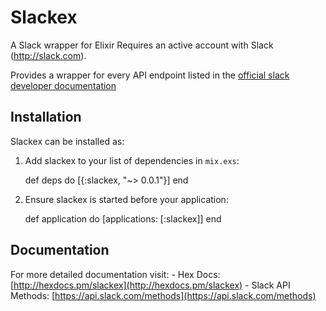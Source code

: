 # Slackex

A Slack wrapper for Elixir
Requires an active account with Slack (http://slack.com).

Provides a wrapper for every API endpoint listed in the [official slack developer documentation](https://api.slack.com/web)

## Installation

Slackex can be installed as:

  1. Add slackex to your list of dependencies in `mix.exs`:

        def deps do
          [{:slackex, "~> 0.0.1"}]
        end

  2. Ensure slackex is started before your application:

        def application do
          [applications: [:slackex]]
        end


## Documentation

For more detailed documentation visit:
    - Hex Docs: [http://hexdocs.pm/slackex](http://hexdocs.pm/slackex)
    - Slack API Methods: [https://api.slack.com/methods](https://api.slack.com/methods)
